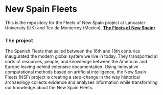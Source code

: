 # New Spain Fleets
This is the repository for the Fleets of New Spain project at Lancaster University (UK) and Tec de Monterrey (Mexico).
[**The Fleets of New Spain**](https://wp.lancs.ac.uk/newspainfleets/?page_id=20&lang=en))
### The project
The Spanish Fleets that sailed between the 16th and 18th centuries inaugurated the modern global system we live in today.
They transported all sorts of resources, people, and knowledge between the Americas and Europe leaving behind extensive documentation.
Using innovative computational methods based on artificial intelligence, the New Spain Fleets (NSF) project is creating a step-change in the way historical archaeology collects evidence and analyses information while transforming our knowledge about the New Spain Fleets.
